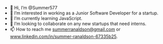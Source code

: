 - 👋 Hi, I’m @Summer577
- 👀 I’m interested in working as a Junior Software Developer for a startup.
- 🌱 I’m currently learning JavaScript.
- 💞️ I’m looking to collaborate on any new startups that need interns.
- 📫 How to reach me summerranaldson@gmail.com or www.linkedin.com/in/summer-ranaldson-67335b25.

<!---
Summer577/Summer577 is a ✨ special ✨ repository because its `README.md` (this file) appears on your GitHub profile.
You can click the Preview link to take a look at your changes.
--->
